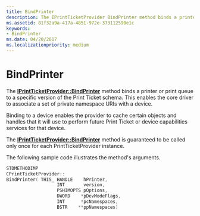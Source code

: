 ```yaml
---
title: BindPrinter
description: The IPrintTicketProvider BindPrinter method binds a printer or print queue to a specific version of the Print Ticket schema.
ms.assetid: 81f32a9a-417a-4851-972e-373112590e1c
keywords:
- BindPrinter
ms.date: 04/20/2017
ms.localizationpriority: medium
---
```


# BindPrinter


The [**IPrintTicketProvider::BindPrinter**](https://msdn.microsoft.com/library/windows/hardware/ff554354) method binds a printer or print queue to a specific version of the Print Ticket schema. This enables the core driver to associate a set of private namespace URIs with a device.

Binding to a device enables the provider to cache certain objects and handles that it will use to perform future Print Ticket or device capabilities services for that device.

The [**IPrintTicketProvider::BindPrinter**](https://msdn.microsoft.com/library/windows/hardware/ff554354) method is guaranteed to be called only once for each PrintTicketProvider instance.

The following sample code illustrates the method's arguments.

```cpp
STDMETHODIMP 
CPrintTicketProvider::
BindPrinter( THIS_ HANDLE    hPrinter,
                   INT       version,
                   PSHIMOPTS pOptions,
                   DWORD    *pDevModeFlags,
                   INT      *pcNamespaces,
                   BSTR    **ppNamespaces)
```
